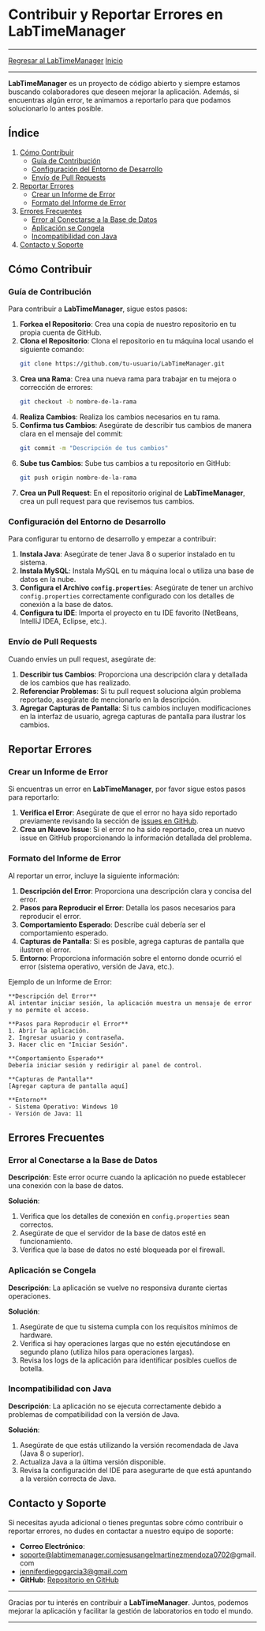 # Contribuir y Reportar Errores en LabTimeManager
---
[Regresar al LabTimeManager](/Proyectos/LabTimeManager/Inicio)
[Inicio](/)

---

**LabTimeManager** es un proyecto de código abierto y siempre estamos buscando colaboradores que deseen mejorar la aplicación. Además, si encuentras algún error, te animamos a reportarlo para que podamos solucionarlo lo antes posible.

## Índice

1. [Cómo Contribuir](#cómo-contribuir)
   - [Guía de Contribución](#guía-de-contribución)
   - [Configuración del Entorno de Desarrollo](#configuración-del-entorno-de-desarrollo)
   - [Envío de Pull Requests](#envío-de-pull-requests)
2. [Reportar Errores](#reportar-errores)
   - [Crear un Informe de Error](#crear-un-informe-de-error)
   - [Formato del Informe de Error](#formato-del-informe-de-error)
3. [Errores Frecuentes](#errores-frecuentes)
   - [Error al Conectarse a la Base de Datos](#error-al-conectarse-a-la-base-de-datos)
   - [Aplicación se Congela](#aplicación-se-congela)
   - [Incompatibilidad con Java](#incompatibilidad-con-java)
4. [Contacto y Soporte](#contacto-y-soporte)

## Cómo Contribuir

### Guía de Contribución

Para contribuir a **LabTimeManager**, sigue estos pasos:

1. **Forkea el Repositorio**: Crea una copia de nuestro repositorio en tu propia cuenta de GitHub.
2. **Clona el Repositorio**: Clona el repositorio en tu máquina local usando el siguiente comando:
   ```bash
   git clone https://github.com/tu-usuario/LabTimeManager.git
   ```
3. **Crea una Rama**: Crea una nueva rama para trabajar en tu mejora o corrección de errores:
   ```bash
   git checkout -b nombre-de-la-rama
   ```
4. **Realiza Cambios**: Realiza los cambios necesarios en tu rama.
5. **Confirma tus Cambios**: Asegúrate de describir tus cambios de manera clara en el mensaje del commit:
   ```bash
   git commit -m "Descripción de tus cambios"
   ```
6. **Sube tus Cambios**: Sube tus cambios a tu repositorio en GitHub:
   ```bash
   git push origin nombre-de-la-rama
   ```
7. **Crea un Pull Request**: En el repositorio original de **LabTimeManager**, crea un pull request para que revisemos tus cambios.

### Configuración del Entorno de Desarrollo

Para configurar tu entorno de desarrollo y empezar a contribuir:

1. **Instala Java**: Asegúrate de tener Java 8 o superior instalado en tu sistema.
2. **Instala MySQL**: Instala MySQL en tu máquina local o utiliza una base de datos en la nube.
3. **Configura el Archivo `config.properties`**: Asegúrate de tener un archivo `config.properties` correctamente configurado con los detalles de conexión a la base de datos.
4. **Configura tu IDE**: Importa el proyecto en tu IDE favorito (NetBeans, IntelliJ IDEA, Eclipse, etc.).

### Envío de Pull Requests

Cuando envíes un pull request, asegúrate de:

1. **Describir tus Cambios**: Proporciona una descripción clara y detallada de los cambios que has realizado.
2. **Referenciar Problemas**: Si tu pull request soluciona algún problema reportado, asegúrate de mencionarlo en la descripción.
3. **Agregar Capturas de Pantalla**: Si tus cambios incluyen modificaciones en la interfaz de usuario, agrega capturas de pantalla para ilustrar los cambios.

## Reportar Errores

### Crear un Informe de Error

Si encuentras un error en **LabTimeManager**, por favor sigue estos pasos para reportarlo:

1. **Verifica el Error**: Asegúrate de que el error no haya sido reportado previamente revisando la sección de [issues en GitHub](https://github.com/tu-usuario/LabTimeManager/issues).
2. **Crea un Nuevo Issue**: Si el error no ha sido reportado, crea un nuevo issue en GitHub proporcionando la información detallada del problema.

### Formato del Informe de Error

Al reportar un error, incluye la siguiente información:

1. **Descripción del Error**: Proporciona una descripción clara y concisa del error.
2. **Pasos para Reproducir el Error**: Detalla los pasos necesarios para reproducir el error.
3. **Comportamiento Esperado**: Describe cuál debería ser el comportamiento esperado.
4. **Capturas de Pantalla**: Si es posible, agrega capturas de pantalla que ilustren el error.
5. **Entorno**: Proporciona información sobre el entorno donde ocurrió el error (sistema operativo, versión de Java, etc.).

Ejemplo de un Informe de Error:

```
**Descripción del Error**
Al intentar iniciar sesión, la aplicación muestra un mensaje de error y no permite el acceso.

**Pasos para Reproducir el Error**
1. Abrir la aplicación.
2. Ingresar usuario y contraseña.
3. Hacer clic en "Iniciar Sesión".

**Comportamiento Esperado**
Debería iniciar sesión y redirigir al panel de control.

**Capturas de Pantalla**
[Agregar captura de pantalla aquí]

**Entorno**
- Sistema Operativo: Windows 10
- Versión de Java: 11
```

## Errores Frecuentes

### Error al Conectarse a la Base de Datos

**Descripción**: Este error ocurre cuando la aplicación no puede establecer una conexión con la base de datos.

**Solución**:
1. Verifica que los detalles de conexión en `config.properties` sean correctos.
2. Asegúrate de que el servidor de la base de datos esté en funcionamiento.
3. Verifica que la base de datos no esté bloqueada por el firewall.

### Aplicación se Congela

**Descripción**: La aplicación se vuelve no responsiva durante ciertas operaciones.

**Solución**:
1. Asegúrate de que tu sistema cumpla con los requisitos mínimos de hardware.
2. Verifica si hay operaciones largas que no estén ejecutándose en segundo plano (utiliza hilos para operaciones largas).
3. Revisa los logs de la aplicación para identificar posibles cuellos de botella.

### Incompatibilidad con Java

**Descripción**: La aplicación no se ejecuta correctamente debido a problemas de compatibilidad con la versión de Java.

**Solución**:
1. Asegúrate de que estás utilizando la versión recomendada de Java (Java 8 o superior).
2. Actualiza Java a la última versión disponible.
3. Revisa la configuración del IDE para asegurarte de que está apuntando a la versión correcta de Java.

## Contacto y Soporte

Si necesitas ayuda adicional o tienes preguntas sobre cómo contribuir o reportar errores, no dudes en contactar a nuestro equipo de soporte:

- **Correo Electrónico**: 
- soporte@labtimemanager.comjesusangelmartinezmendoza0702@gmail.com
- jenniferdiegogarcia3@gmail.com
- **GitHub**: [Repositorio en GitHub](https://github.com/JesusAngelMM/ITO_JAVA_LABTIMEMANAGER.git)

---

Gracias por tu interés en contribuir a **LabTimeManager**. Juntos, podemos mejorar la aplicación y facilitar la gestión de laboratorios en todo el mundo.

---

